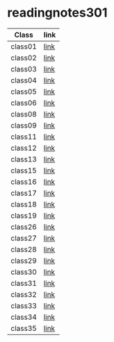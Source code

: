 # readingnotes301

| Class   | link                                                                               |
| ------- | ------------------                                                                 |
| class01 | [link](https://mohammed1994mosleh.github.io/reading-notes4/class01)               |
| class02 | [link](https://mohammed1994mosleh.github.io/reading-notes4/class02)               |
| class03 | [link](https://mohammed1994mosleh.github.io/reading-notes4/class03)               |
| class04 | [link](https://mohammed1994mosleh.github.io/reading-notes4/class04)               |
| class05 | [link](https://mohammed1994mosleh.github.io/reading-notes4/class05)               |
| class06 | [link](https://mohammed1994mosleh.github.io/reading-notes4/class06)               |
| class08 | [link](https://mohammed1994mosleh.github.io/reading-notes4/class08)               |
| class09 | [link](https://mohammed1994mosleh.github.io/reading-notes4/class09)               |
| class11 | [link](https://mohammed1994mosleh.github.io/reading-notes4/class11)               |
| class12 | [link](https://mohammed1994mosleh.github.io/reading-notes4/class12)               |
| class13 | [link](https://mohammed1994mosleh.github.io/reading-notes4/class13)               |
| class15 | [link](https://mohammed1994mosleh.github.io/reading-notes4/class15)               |
| class16 | [link](https://mohammed1994mosleh.github.io/reading-notes4/class16)               |
| class17 | [link](https://mohammed1994mosleh.github.io/reading-notes4/class17)               |
| class18 | [link](https://mohammed1994mosleh.github.io/reading-notes4/class18)               |
| class19 | [link](https://mohammed1994mosleh.github.io/reading-notes4/class19)               |
| class26 | [link](https://mohammed1994mosleh.github.io/reading-notes4/class26)               |
| class27 | [link](https://mohammed1994mosleh.github.io/reading-notes4/class27)               |
| class28 | [link](https://mohammed1994mosleh.github.io/reading-notes4/class28)               |
| class29 | [link](https://mohammed1994mosleh.github.io/reading-notes4/class29)               |
| class30 | [link](https://mohammed1994mosleh.github.io/reading-notes4/class30)               |
| class31 | [link](https://mohammed1994mosleh.github.io/reading-notes4/class31)               |
| class32 | [link](https://mohammed1994mosleh.github.io/reading-notes4/class32)               |
| class33 | [link](https://mohammed1994mosleh.github.io/reading-notes4/class33)               |
| class34 | [link](https://mohammed1994mosleh.github.io/reading-notes4/class34)               |
| class35 | [link](https://mohammed1994mosleh.github.io/reading-notes4/class35)               |






